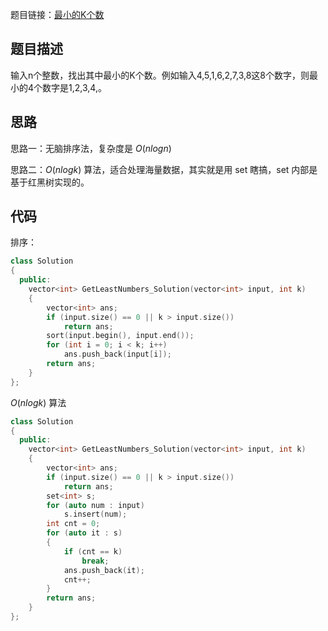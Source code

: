 题目链接：[最小的K个数](https://www.nowcoder.com/practice/6a296eb82cf844ca8539b57c23e6e9bf?tpId=13&tqId=11182&tPage=2&rp=2&ru=%2Fta%2Fcoding-interviews&qru=%2Fta%2Fcoding-interviews%2Fquestion-ranking)

## 题目描述

输入n个整数，找出其中最小的K个数。例如输入4,5,1,6,2,7,3,8这8个数字，则最小的4个数字是1,2,3,4,。

## 思路

思路一：无脑排序法，复杂度是 $O(nlogn)$

思路二：$O(nlogk)$ 算法，适合处理海量数据，其实就是用 set 瞎搞，set 内部是基于红黑树实现的。

## 代码

排序：

```cpp
class Solution
{
  public:
    vector<int> GetLeastNumbers_Solution(vector<int> input, int k)
    {
        vector<int> ans;
        if (input.size() == 0 || k > input.size())
            return ans;
        sort(input.begin(), input.end());
        for (int i = 0; i < k; i++)
            ans.push_back(input[i]);
        return ans;
    }
};
```

$O(nlogk)$ 算法

```cpp
class Solution
{
  public:
    vector<int> GetLeastNumbers_Solution(vector<int> input, int k)
    {
        vector<int> ans;
        if (input.size() == 0 || k > input.size())
            return ans;
        set<int> s;
        for (auto num : input)
            s.insert(num);
        int cnt = 0;
        for (auto it : s)
        {
            if (cnt == k)
                break;
            ans.push_back(it);
            cnt++;
        }
        return ans;
    }
};
```

